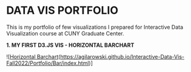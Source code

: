 # DATA VIS PORTFOLIO

This is my portfolio of few visualizations I prepared for Interactive Data Visualization course at CUNY Graduate Center.

**1. MY FIRST D3.JS VIS - HORIZONTAL BARCHART**

![[Horizontal Barchart](Bar_chart.png)(https://agilarowski.github.io/Interactive-Data-Vis-Fall2022/Portfolio/Bar/index.html)]